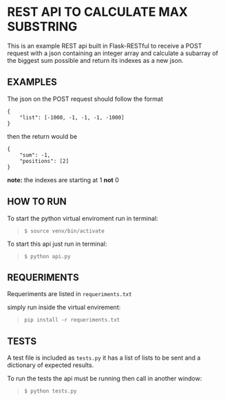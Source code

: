 # REST API TO CALCULATE MAX SUBSTRING

This is an example REST api built in Flask-RESTful to receive a POST request with a json containing an integer array and calculate a subarray of the biggest sum possible and return its indexes as a new json.

## EXAMPLES

The json on the POST request should follow the format

```json:
{
    "list": [-1000, -1, -1, -1, -1000]
}
```

then the return would be

```json:
{
    "sum": -1,
    "positions": [2]
}
```

**note:** the indexes are starting at 1 **not** 0

## HOW TO RUN

To start the python virtual enviroment run in terminal:

 > `$ source venv/bin/activate`

To start this api just run in terminal:

> `$ python api.py`

## REQUERIMENTS

Requeriments are listed in `requeriments.txt`

simply run inside the virtual envirement:

>`pip install -r requeriments.txt`

## TESTS

A test file is included as `tests.py` it has a list of lists to be sent and a dictionary of expected results.

To run the tests the api must be running then call in another window:
> `$ python tests.py`
